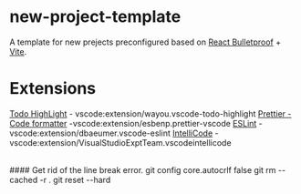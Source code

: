 # new-project-template
A template for new prejects preconfigured based on [React Bulletproof](https://github.com/alan2207/bulletproof-react) + [Vite](https://vitejs.dev/).

<!-- TODO: Finish this list. -->
# Extensions
[Todo HighLight](https://marketplace.visualstudio.com/items?itemName=wayou.vscode-todo-highlight) - vscode:extension/wayou.vscode-todo-highlight
[Prettier - Code formatter](https://marketplace.visualstudio.com/items?itemName=esbenp.prettier-vscode) -vscode:extension/esbenp.prettier-vscode
[ESLint](https://marketplace.visualstudio.com/items?itemName=dbaeumer.vscode-eslint) - vscode:extension/dbaeumer.vscode-eslint
[IntelliCode](https://marketplace.visualstudio.com/items?itemName=VisualStudioExptTeam.vscodeintellicode) - vscode:extension/VisualStudioExptTeam.vscodeintellicode

<br>
#### Get rid of the line break error.
git config core.autocrlf false
git rm --cached -r .
git reset --hard
